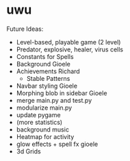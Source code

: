 # uwu
Future Ideas:
- Level-based, playable game (2 level)
- Predator, explosive, healer, virus cells
- Constants for Spells
- Background Gioele
- Achievements Richard
  - Stable Patterns
- Navbar styling Gioele
- Morphing blob in sidebar Gioele
- merge main.py and test.py 
- modularize main.py
- update pygame
- (more statistics)
- background music
- Heatmap for activity
- glow effects + spell fx gioele
- 3d Grids
